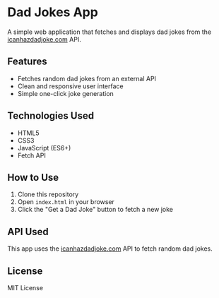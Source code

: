 # Dad Jokes App

A simple web application that fetches and displays dad jokes from the [icanhazdadjoke.com](https://icanhazdadjoke.com/) API.

## Features

- Fetches random dad jokes from an external API
- Clean and responsive user interface
- Simple one-click joke generation

## Technologies Used

- HTML5
- CSS3
- JavaScript (ES6+)
- Fetch API

## How to Use

1. Clone this repository
2. Open `index.html` in your browser
3. Click the "Get a Dad Joke" button to fetch a new joke

## API Used

This app uses the [icanhazdadjoke.com](https://icanhazdadjoke.com/) API to fetch random dad jokes.

## License

MIT License